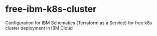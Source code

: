 # free-ibm-k8s-cluster
Configuration for IBM Schematics (Terraform as a Service) for free k8s cluster deployment in IBM Cloud